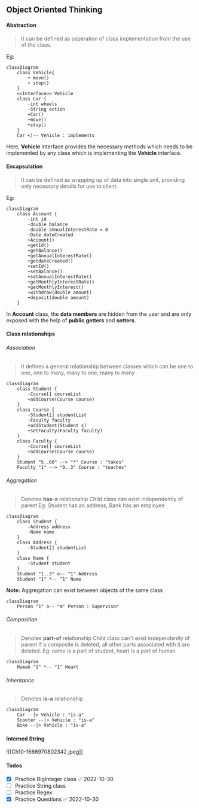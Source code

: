 ## Object Oriented Thinking

#### Abstraction
>It can be defined as seperation of class implementation from the use of the class.

Eg:
```mermaid
classDiagram
	class Vehicle{
		+ move()
		+ stop()
	}
	<<Interface>> Vehicle
	class Car {
		-int wheels
		-String action
		+Car()
		+move()
		+stop()
	}
	Car <|-- Vehicle : implements
```

Here, **Vehicle** interface provides the necessary methods which needs to be implemented by any class which is implementing the **Vehicle** interface.

#### Encapsulation
> It can be defined as wrapping up of data into single unit, providing only necessary details for use to client.

Eg:
```mermaid
classDiagram
	class Account {
		-int id
		-double balance
		-double annualInterestRate = 0
		-Date dateCreated
		+Account()
		+getId()
		+getBalance()
		+getAnnualInterestRate()
		+getdateCreated()
		+setId()
		+setBalance()
		+setAnnualInterestRate()
		+getMonthlyInterestRate()
		+getMonthlyInterest()
		+withdraw(double amount)
		+deposit(double amount)
	}
```

In **Account** class, the **data members** are hidden from the user and are only exposed with the help of **public** **getters** and **setters**.

#### Class relationships

###### Association
> It defines a general relationship between classes which can be one to one, one to many, many to one, many to many

```mermaid
classDiagram
	class Student {
		-Course[] courseList
		+addCourse(Course course)
	}
	class Course {
		-Student[] studentList
		-Faculty faculty
		+addStudent(Student s)
		+setFaculty(Faculty faculty)
	}
	class Faculty {
		-Course[] courseList
		+addCourse(Course course)
	}
	Student "5..60" --> "*" Course : "takes"
	Faculty "1" --> "0..3" Course : "teaches"
```

###### Aggregation
> Denotes **has-a** relationship
> Child class can exist independently of parent
> Eg: Student has an address, Bank has an employee

```mermaid
classDiagram
	class Student {
		-Address address
		-Name name
	}
	class Address {
		-Student[] studentList
	}
	class Name {
		-Student student
	}
	Student "1..3" o-- "1" Address
	Student "1" *-- "1" Name
```
**Note:** Aggregation can exist between objects of the same class
```mermaid
classDiagram
	Person "1" o-- "m" Person : Supervisor
```

###### Composition
> Denotes **part-of** relationship
> Child class can't exist independently of parent
> If a composite is deleted, all other parts associated with it are deleted.
> Eg: name is a part of student, heart is a part of human

```mermaid
classDiagram
	Human "1" *-- "1" Heart
```

###### Inheritance
> Denotes **is-a** relationship

```mermaid
classDiagram
	Car --|> Vehicle : "is-a"
	Scooter --|> Vehicle : "is-a"
	Bike --|> Vehicle : "is-a"
```

#### Interned String
![[Ch10-1666970802342.jpeg]]

#### Todos
- [x] Practice BigInteger class ✅ 2022-10-30
- [ ] Practice String class
- [ ] Practice Regex
- [x] Practice Questions ✅ 2022-10-30